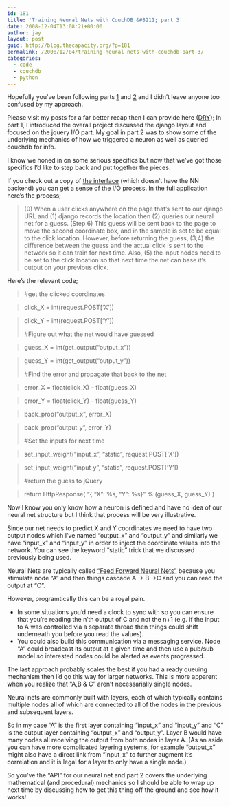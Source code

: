 ```yaml
---
id: 181
title: 'Training Neural Nets with CouchDB &#8211; part 3'
date: 2008-12-04T13:08:21+00:00
author: jay
layout: post
guid: http://blog.thecapacity.org/?p=181
permalink: /2008/12/04/training-neural-nets-with-couchdb-part-3/
categories:
  - code
  - couchdb
  - python
---
```

Hopefully you&#8217;ve been following parts [1](http://blog.thecapacity.org/2008/12/01/training-neural-nets-with-couchdb-part-1/) and [2](http://blog.thecapacity.org/2008/12/02/training-neural-nets-with-couchdb-part-2/) and I didn&#8217;t leave anyone too confused by my approach.

Please visit my posts for a far better recap then I can provide here ([DRY](http://en.wikipedia.org/wiki/Don't_repeat_yourself)); In part 1, I introduced the overall project discussed the django layout and focused on the jquery I/O part. My goal in part 2 was to show some of the underlying mechanics of how we triggered a neuron as well as queried couchdb for info.

I know we honed in on some serious specifics but now that we&#8217;ve got those specifics I&#8217;d like to step back and put together the pieces.

If you check out a copy of [the interface](http://nn-click.thecapacity.org/) (which doesn&#8217;t have the NN backend) you can get a sense of the I/O process. In the full application here&#8217;s the process;

> (0) When a user clicks anywhere on the page that&#8217;s sent to our django URL and (1) django records the location then (2) queries our neural net for a guess. (Step 6) This guess will be sent back to the page to move the second coordinate box, and in the sample is set to be equal to the click location. However, before returning the guess, (3,4) the difference between the guess and the actual click is sent to the network so it can train for next time. Also, (5) the input nodes need to be set to the click location so that next time the net can base it&#8217;s output on your previous click.

Here&#8217;s the relevant code;

> #get the clicked coordinates
  
> click_X = int(request.POST[&#8216;X&#8217;])
  
> click_Y = int(request.POST[&#8216;Y&#8217;])
> 
> #Figure out what the net would have guessed
  
> guess\_X = int(get\_output(&#8220;output_x&#8221;))
  
> guess\_Y = int(get\_output(&#8220;output_y&#8221;))
> 
> #Find the error and propagate that back to the net
  
> error\_X = float(click\_X) &#8211; float(guess_X)
  
> error\_Y = float(click\_Y) &#8211; float(guess_Y)
  
> back\_prop(&#8220;output\_x&#8221;, error_X)
  
> back\_prop(&#8220;output\_y&#8221;, error_Y)
> 
> #Set the inputs for next time
  
> set\_input\_weight(&#8220;input_x&#8221;, &#8220;static&#8221;, request.POST[&#8216;X&#8217;])
  
> set\_input\_weight(&#8220;input_y&#8221;, &#8220;static&#8221;, request.POST[&#8216;Y&#8217;])
> 
> #return the guess to jQuery
  
> return HttpResponse( &#8220;{ &#8220;X&#8221;: %s, &#8220;Y&#8221;: %s}&#8221; % (guess\_X, guess\_Y) )

Now I know you only know how a neuron is defined and have no idea of our neural net structure but I think that process will be very illustrative.

Since our net needs to predict X and Y coordinates we need to have two output nodes which I&#8217;ve named &#8220;output\_x&#8221; and &#8220;output\_y&#8221; and similarly we have &#8220;input\_x&#8221; and &#8220;input\_y&#8221; in order to inject the coordinate values into the network. You can see the keyword &#8220;static&#8221; trick that we discussed previously being used.

Neural Nets are typically called [&#8220;Feed Forward Neural Nets&#8221;](http://en.wikipedia.org/wiki/Feedforward_neural_network) because you stimulate node &#8220;A&#8221; and then things cascade A -> B ->C and you can read the output at &#8220;C&#8221;.

However, programtically this can be a royal pain.

  * In some situations you&#8217;d need a clock to sync with so you can ensure that you&#8217;re reading the n&#8217;th output of C and not the n+1 (e.g. if the input to A was controlled via a separate thread then things could shift underneath you before you read the values).
  * You could also build this communication via a messaging service. Node &#8220;A&#8221; could broadcast its output at a given time and then use a pub/sub model so interested nodes could be alerted as events progressed.

The last approach probably scales the best if you had a ready queuing mechanism then I&#8217;d go this way for larger networks. This is more apparent when you realize that &#8220;A,B & C&#8221; aren&#8217;t necessarially single nodes.

Neural nets are commonly built with layers, each of which typically contains multiple nodes all of which are connected to all of the nodes in the previous and subsequent layers.

So in my case &#8220;A&#8221; is the first layer containing &#8220;input\_x&#8221; and &#8220;input\_y&#8221; and &#8220;C&#8221; is the output layer containing &#8220;output\_x&#8221; and &#8220;output\_y&#8221;. Layer B would have many nodes all receiving the output from both nodes in layer A. (As an aside you can have more complicated layering systems, for example &#8220;output\_x&#8221; might also have a direct link from &#8220;input\_x&#8221; to further augment it&#8217;s correlation and it is legal for a layer to only have a single node.)

So you&#8217;ve the &#8220;API&#8221; for our neural net and part 2 covers the underlying mathematical (and procedural) mechanics so I should be able to wrap up next time by discussing how to get this thing off the ground and see how it works!